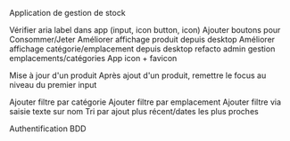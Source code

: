 Application de gestion de stock

Vérifier aria label dans app (input, icon button, icon)
Ajouter boutons pour Consommer/Jeter
Améliorer affichage produit depuis desktop
Améliorer affichage catégorie/emplacement depuis desktop
refacto admin gestion emplacements/catégories
App icon + favicon

Mise à jour d'un produit
Après ajout d'un produit, remettre le focus au niveau du premier input

Ajouter filtre par catégorie
Ajouter filtre par emplacement
Ajouter filtre via saisie texte sur nom
Tri par ajout plus récent/dates les plus proches

Authentification
BDD

